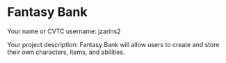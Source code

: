 # Fantasy Bank
Your name or CVTC username:
jzarins2

Your project description:
Fantasy Bank will allow users to create and store their own characters, items, and abilities.
